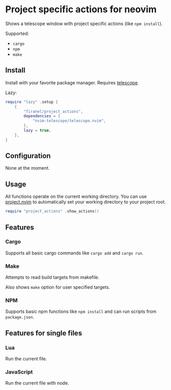 # Project specific actions for neovim

Shows a telescope window with project specific actions (like `npm install`).

Supported:
- `cargo`
- `npm`
- `make`

## Install

Install with your favorite package manager.
Requires [telescope](https://github.com/nvim-telescope/telescope.nvim).

Lazy:
```lua
require "lazy" .setup {
    {
        "firanel/project_actions",
        dependencies = {
            "nvim-telescope/telescope.nvim",
        },
        lazy = true,
    },
}
```

## Configuration

None at the moment.

## Usage

All functions operate on the current working directory.
You can use [project.nvim](https://github.com/ahmedkhalf/project.nvim)
to automatically set your working directory to your project root.

```lua
require "project_actions" .show_actions()
```

## Features

### Cargo

Supports all basic cargo commands like `cargo add` and `cargo run`.

### Make

Attempts to read build targets from makefile.

Also shows `make` option for user specified targets.

### NPM

Supports basic npm functions like `npm install`
and can run scripts from `package.json`.

## Features for single files

### Lua

Run the current file.

### JavaScript

Run the current file with node.
